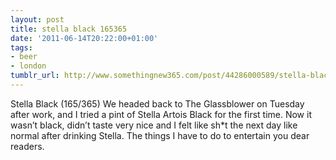 ```yaml
---
layout: post
title: stella black 165365
date: '2011-06-14T20:22:00+01:00'
tags:
- beer
- london
tumblr_url: http://www.somethingnew365.com/post/44286000589/stella-black-165365
---
```

Stella Black (165/365)
We headed back to The Glassblower on Tuesday after work, and I tried a pint of Stella Artois Black for the first time.
Now it wasn’t black, didn’t taste very nice and I felt like sh*t the next day like normal after drinking Stella.
The things I have to do to entertain you dear readers.
